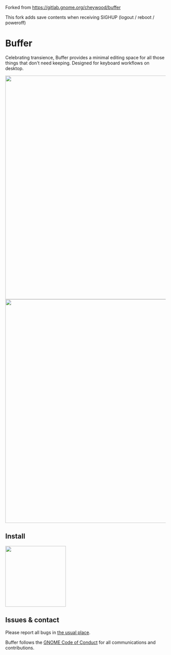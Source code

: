 Forked from https://gitlab.gnome.org/cheywood/buffer

This fork adds save contents when receiving SIGHUP (logout / reboot / poweroff)

# Buffer

Celebrating transience, Buffer provides a minimal editing space for all those things that don't need keeping. Designed for keyboard workflows on desktop.

<img src="https://gitlab.gnome.org/cheywood/buffer/-/raw/main/data/screenshots/main.png" width="700px" />

<img src="https://gitlab.gnome.org/cheywood/buffer/-/raw/main/data/screenshots/preferences.png" width="700px" />

## Install

<a href="https://flathub.org/apps/details/org.gnome.gitlab.cheywood.Buffer"><img src="https://flathub.org/assets/badges/flathub-badge-i-en.png" width="190px" /></a>

## Issues & contact

Please report all bugs in [the usual place](https://gitlab.gnome.org/cheywood/buffer/-/issues).

Buffer follows the [GNOME Code of Conduct](https://conduct.gnome.org) for all communications and contributions.
